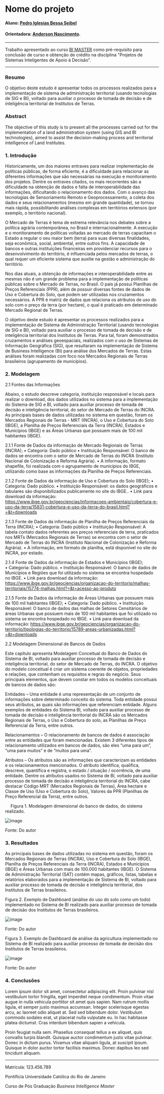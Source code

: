 <!-- antes de enviar a versão final, solicitamos que todos os comentários, colocados para orientação ao aluno, sejam removidos do arquivo -->
# Nome do projeto

#### Aluno: [Pedro Iglesias Bessa Seibel]([https://github.com/Pedro-Seibel])
#### Orientadora: [Anderson Nascimento](https://github.com/insightds).

---

Trabalho apresentado ao curso [BI MASTER](https://ica.puc-rio.ai/bi-master) como pré-requisito para conclusão de curso e obtenção de crédito na disciplina "Projetos de Sistemas Inteligentes de Apoio à Decisão".

<!-- para os links a seguir, caso os arquivos estejam no mesmo repositório que este README, não há necessidade de incluir o link completo: basta incluir o nome do arquivo, com extensão, que o GitHub completa o link corretamente -->

---

### Resumo

<!-- trocar o texto abaixo pelo resumo do trabalho, em português -->

O objetivo deste estudo é apresentar todos os processos realizados para a implementação de sistema de administração territorial (usando tecnologias de SIG e BI), voltado para auxiliar o processo de tomada de decisão e de inteligência territorial de Institutos de Terras.

### Abstract <!-- Opcional! Caso não aplicável, remover esta seção -->

<!-- trocar o texto abaixo pelo resumo do trabalho, em inglês -->

The objective of this study is to present all the processes carried out for the implementation of a land administration system (using GIS and BI technologies), aimed to assist the decision-making process and territorial intelligence of Land Institutes.

### 1. Introdução

Historicamente, um dos maiores entraves para realizar implementação de políticas públicas, de forma eficiente, é a dificuldade para relacionar as diferentes informações que são necessárias na execução e monitoramento dos projetos. Dentre os entraves citados, os mais recorrentes são a dificuldade na obtenção de dados e falta de interoperabilidade das informações, dificultando o relacionamento dos dados. Com o avanço das tecnologias de Sensoriamento Remoto e Geoprocessamento, a coleta dos dados e seus relacionamentos (mesmo em grande quantidade), se tornou mais rápida, possibilitando análises complexas em territórios extensos (por exemplo, o território nacional). 

O Mercado de Terras é tema de extrema relevância nos debates sobre a política agrária contemporânea, no Brasil e internacionalmente. A execução e o monitoramento de políticas voltadas ao mercado de terras capacitam o Estado a regular o seu maior bem (terra) para suas diversas finalidades, seja econômica, social, ambiental, entre outros fins. A capacidade de bancos e outras instituições financeiras em providenciar recursos para o desenvolvimento do território, é influenciada pelos mercados de terras, o qual requer um eficiente sistema que auxilie na gestão e administração do território.

Nos dias atuais, a obtenção de informações e interoperabilidade entre as mesmas não é um grande problema para a implementação de políticas públicas sobre o Mercado de Terras, no Brasil. O país já possui Planilhas de Preços Referenciais (PPR), além de possuir diversas fontes de dados de Uso e Cobertura do Solo, que podem ser utilizadas nos cruzamentos necessários. A PPR é matriz de dados que relaciona os atributos de uso do solo com o preço da terra (por hectare), o qual é praticado em determinado Mercado Regional de Terras.

O objetivo deste estudo é apresentar os processos realizados para a implementação de Sistema de Administração Territorial (usando tecnologias de SIG e BI), voltado para auxiliar o processo de tomada de decisão e de inteligência territorial dos Institutos de Terras. Para tal, foram demonstrados cruzamentos e análises geoespaciais, realizados com o uso de Sistemas de Informação Geográfica (SIG), que resultaram na implementação de Sistema de Business Intelligence (BI) para análise dos Mercados de Terras. Estas análises foram realizadas com foco nos Mercados Regionais de Terras brasileiros (agrupamento de municípios).

### 2. Modelagem

2.1 Fontes das Informações

Abaixo, o estudo descreve categoria, instituição responsável e locais para realizar o download, dos dados utilizados no sistema para a implementação do Sistema de SIG e BI, voltado para auxiliar processo de tomada de decisão e inteligência territorial, do setor de Mercado de Terras do INCRA. As principais bases de dados utilizadas no sistema em questão, foram os Mercados Regionais de Terras - MRT (INCRA), o Uso e Cobertura do Solo (IBGE), a Planilha de Preços Referenciais da Terra (INCRA), Estados e Municípios (IBGE) e as Áreas Urbanas que possuem mais de 100 mil habitantes (IBGE).

2.1.1 Fonte de Dados da informação de Mercado Regionais de Terras (INCRA);
•	Categoria: Dado público
•	Instituição Responsável: O banco de dados se encontra com o setor de Mercado de Terras do INCRA (Instituto Nacional de Colonização e Reforma Agrária).
•	A informação, formato shapefile, foi realizada com o agrupamento de municípios do IBGE, utilizando como base as informações da Planilha de Preços Referenciais.

2.1.2 Fonte de Dados da informação de Uso e Cobertura do Solo (IBGE);
•	Categoria: Dado público.
•	Instituição Responsável: os dados geográficos e tabulares são disponibilizados publicamente no site do IBGE..
•	Link para download da informação:
	https://www.ibge.gov.br/geociencias/informacoes-ambientais/cobertura-e-uso-da-terra/15831-cobertura-e-uso-da-terra-do-brasil.html?=&t=downloads

2.1.3 Fonte de Dados da informação de Planilha de Preços Referenciais da Terra (INCRA);
•	Categoria: Dado público
•	Instituição Responsável: A tabela contato dados referentes aos preços referenciais de terra, praticados nos MRTs (Mercados Regionais de Terras) se encontra com o setor de Mercado de Terras do INCRA (Instituto Nacional de Colonização e Reforma Agrária).
•	A informação, em formato de planilha, está disponível no site do INCRA, por estado.

2.1.4 Fonte de Dados da informação de Estados e Municípios (IBGE);  
•	Categoria: Dado público.
•	Instituição Responsável: O banco de dados de Municípios e Regiões que foi utilizado no sistema se encontra hospedado no IBGE.
•	Link para download da informação:
	https://www.ibge.gov.br/geociencias/organizacao-do-territorio/malhas-territoriais/15774-malhas.html?=&t=acesso-ao-produto

2.1.5 Fonte de Dados da informação de Áreas Urbanas que possuem mais de 100 mil habitantes (IBGE);
•	Categoria: Dado público.
•	Instituição Responsável: O banco de dados das malhas de Setores Censitários de áreas Urbanas que possuem mais de 100 mil habitantes que foi utilizado no sistema se encontra hospedado no IBGE.
•	Link para download da informação:
	https://www.ibge.gov.br/geociencias/organizacao-do-territorio/tipologias-do-territorio/15789-areas-urbanizadas.html?=&t=downloads

2.2 Modelagem Dimensional de Bancos de Dados

Este capítulo apresenta Modelagem Conceitual do Banco de Dados do Sistema de BI, voltado para auxiliar processo de tomada de decisão e inteligência territorial, do setor de Mercado de Terras, do INCRA. O objetivo do modelo conceitual é criar um sistema coerente de objetos, propriedades e relações, que contenham os requisitos e regras do negócio. Seus principais elementos, que devem constar em todos os modelos conceituais de bancos de dados são:

Entidades – Uma entidade é uma representação de um conjunto de informações sobre determinado conceito do sistema. Toda entidade possui seus atributos, as quais são informações que referenciam entidade. Alguns exemplos de entidades do Sistema BI, voltado para auxiliar processo de tomada de decisão e inteligência territorial do INCRA são os Mercados Regionais de Terras, o Uso e Cobertura do solo, as Planilhas de Preço Referencial da Terra, entre outros.

Relacionamentos – O relacionamento de bancos de dados é associação entre as entidades que foram mencionadas. Existem 3 diferentes tipos de relacionamento utilizados em bancos de dados, são eles “uma para um”, “uma para muitos” e de “muitos para uma”.

Atributos – Os atributos são as informações que caracterizam as entidades e os relacionamentos mencionados. O atributo identifica, qualifica, descreve, quantifica e registra, o estado / situação / ocorrência, de uma entidade. Dentre os atributos usados no Sistema de BI, voltado para auxiliar processo de tomada de decisão e inteligência territorial do INCRA, cabe destacar Código MRT (Mercados Regionais de Terras), Área hectare e Classe de Uso (Uso e Cobertura do Solo), Valores da PPR (Planilhas de Preço Referencial da Terra), entre outros.

 
Figura 1. Modelagem dimensional do banco de dados, do sistema realizado.

![image](https://user-images.githubusercontent.com/114953233/193696470-e7369c3c-d307-4cb7-a5f7-6f9a00631a24.png)

Fonte: Do autor

### 3. Resultados

As principais bases de dados utilizadas no sistema em questão, foram os Mercados Regionais de Terras (INCRA), Uso e Cobertura do Solo (IBGE), Planilha de Preços Referenciais da Terra (INCRA), Estados e Municípios (IBGE) e Áreas Urbanas com mais de 100.000 habitantes (IBGE). O Sistema de Administração Territorial (SAT) contém mapas, gráficos, listas, tabelas e relatórios elaborados para a implementação de Sistema de BI, voltado para auxiliar processo de tomada de decisão e inteligência territorial, dos Institutos de Terras brasileiros.

Figura 2. Exemplo de Dashboard (análise do uso do solo como um todo) implementado no Sistema de BI realizado para auxiliar processo de tomada de decisão dos Institutos de Terras brasileiros.

![image](https://user-images.githubusercontent.com/114953233/193697322-fde53060-b2c0-440f-9f0b-395eda4488c3.png)

Fonte: Do autor

Figura 3. Exemplo de Dashboard de análise da agricultura implementado no Sistema de BI realizado para auxiliar processo de tomada de decisão dos Institutos de Terras brasileiros.

![image](https://user-images.githubusercontent.com/114953233/193697669-2b46182b-14a8-4f48-a2e1-06a44a5d5d8d.png)

Fonte: Do autor


### 4. Conclusões

Lorem ipsum dolor sit amet, consectetur adipiscing elit. Proin pulvinar nisl vestibulum tortor fringilla, eget imperdiet neque condimentum. Proin vitae augue in nulla vehicula porttitor sit amet quis sapien. Nam rutrum mollis ligula, et semper justo maximus accumsan. Integer scelerisque egestas arcu, ac laoreet odio aliquet at. Sed sed bibendum dolor. Vestibulum commodo sodales erat, ut placerat nulla vulputate eu. In hac habitasse platea dictumst. Cras interdum bibendum sapien a vehicula.

Proin feugiat nulla sem. Phasellus consequat tellus a ex aliquet, quis convallis turpis blandit. Quisque auctor condimentum justo vitae pulvinar. Donec in dictum purus. Vivamus vitae aliquam ligula, at suscipit ipsum. Quisque in dolor auctor tortor facilisis maximus. Donec dapibus leo sed tincidunt aliquam.

---

Matrícula: 123.456.789

Pontifícia Universidade Católica do Rio de Janeiro

Curso de Pós Graduação *Business Intelligence Master*

